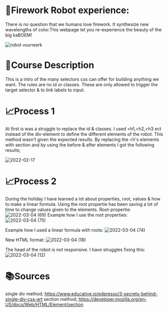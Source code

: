 # 🤖Firework Robot experience:
There is no question that we humans love firework. It synthesize new wavelengths of color.This webpage let you re-experience the beauty of the big kaBOEM!

![robot vuurwerk](https://user-images.githubusercontent.com/97689634/156724174-ea31cd3e-95f7-4a80-b70e-a0c2b48af742.png)

# 📝Course Description
This is a intro of the many selectors css can offer for building anything we want.
The rules are no id or classes. These are only allowed to trigger the target selector & to link labels to input.

# 📈Process 1
At first is was a struggle to replace the id & classes. I used <h1,<h2,<h3 ect instead of the div-element to define the different elements of the robot. This method wasn't given the expected results. By replacing the <h's elements with section and by using the before & after elements I got the following results;
                                    
![2022-02-17](https://user-images.githubusercontent.com/97689634/156725304-e5fe7a89-a1e6-452e-b217-e3afd88264fd.png)

# 📈Process 2
During the holiday I have learned a lot about properties, root, values & how to make a linear formula. 
Using the root propertie has been saving a lot of time to change values given to the elements. 
Root-propertie:
![2022-03-04 (69)](https://user-images.githubusercontent.com/97689634/156728804-a3f70059-3d3f-422d-a4d3-38b47aaf0198.png)
Example how I use the root properties:
![2022-03-04 (75)](https://user-images.githubusercontent.com/97689634/156734379-97e74a5d-136e-49f0-aa8b-48cf10bf3228.png)

Example how I used a linear formula with roots:
![2022-03-04 (74)](https://user-images.githubusercontent.com/97689634/156734569-98bcb9a5-66a2-4540-a5f8-57a4bf6ccc0a.png)

New HTML format:
![2022-03-04 (18)](https://user-images.githubusercontent.com/97689634/156730323-ddc017fc-dd78-4860-ad36-3359c0cb71ad.png)

The head of the robot is not responsive. I have struggles fixing this:
![2022-03-04 (12)](https://user-images.githubusercontent.com/97689634/156730589-83be4650-7361-4093-b6a7-b2ec09ebccf0.png)

  

# 📚Sources
single div method;  https://www.educative.io/edpresso/3-secrets-behind-single-div-css-art 
section method; https://developer.mozilla.org/en-US/docs/Web/HTML/Element/section
